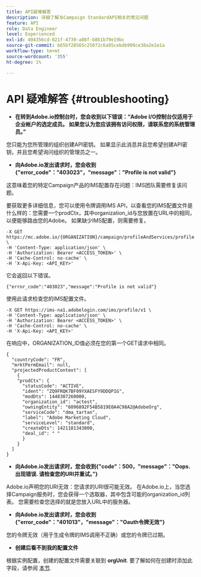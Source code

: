 ```yaml
---
title: API疑难解答
description: 详细了解与Campaign StandardAPI相关的常见问题
feature: API
role: Data Engineer
level: Experienced
exl-id: 404356cd-021f-4739-a88f-b8b1b79e19bc
source-git-commit: b65bf28565c25072c6a95cebdb999ce38a2e2e1a
workflow-type: tm+mt
source-wordcount: '355'
ht-degree: 1%

---
```


# API 疑难解答 {#troubleshooting}

* **在转到Adobe.io控制台时，您会收到以下错误：“Adobe I/O控制台仅适用于企业帐户的选定成员。 如果您认为您应该拥有访问权限，请联系您的系统管理员。”**

您只能为您所管理的组织创建API密钥。 如果显示此消息并且您希望创建API密钥，并且您希望询问组织的管理员之一。

* **向Adobe.io发出请求时，您会收到{&quot;error_code&quot;：&quot;403023&quot;，&quot;message&quot;：&quot;Profile is not valid&quot;}**

这意味着您的特定Campaign产品的IMS配置存在问题：IMS团队需要修复该问题。

要获取更多详细信息，您可以使用令牌调用IMS API，以查看您的IMS配置文件是什么样的：您需要一个prodCtx，其中organization_id与您放置在URL中的相同，以便能够路由您的Adobe。
如果缺少IMS配置，则需要修复。

```
-X GET https://mc.adobe.io/{ORGANIZATION}/campaign/profileAndServices/profile \
-H 'Content-Type: application/json' \
-H 'Authorization: Bearer <ACCESS_TOKEN>' \
-H 'Cache-Control: no-cache' \
-H 'X-Api-Key: <API_KEY>'
```

它会返回以下错误。

```
{"error_code":"403023","message":"Profile is not valid"}
```

使用此请求检查您的IMS配置文件。

```
-X GET https://ims-na1.adobelogin.com/ims/profile/v1 \
-H 'Content-Type: application/json' \
-H 'Authorization: Bearer <ACCESS_TOKEN>' \
-H 'Cache-Control: no-cache' \
-H 'X-Api-Key: <API_KEY>'
```

在响应中，ORGANIZATION_ID值必须在您的第一个GET请求中相同。

```
{
  "countryCode": "FR",
  "mrktPermEmail": null,
  "projectedProductContext": [
    {
    "prodCtx": {
      "statusCode": "ACTIVE",
      "ident": "ZQ9FRQK7BF09YXAESFY9DDQP1G",
      "modDts": 1448307260000,
      "organization_id": "actest",
      "owningEntity": "6096892F54B5819E0A4C98A2@AdobeOrg",
      "serviceCode": "dma_tartan",
      "label": "Adobe Marketing Cloud",
      "serviceLevel": "standard",
      "createDts": 1421181343000,
      "deal_id": " "
      }
    }
  ]
}
```

* **向Adobe.io发出请求时，您会收到{&quot;code&quot;：500，&quot;message&quot;：&quot;Oops. 出现错误. 请检查您的URI并重试。”}**

Adobe.io声明您的URI无效：您请求的URI很可能无效。 在Adobe.io上，当您选择Campaign服务时，您会获得一个选取器，其中包含可能的organization_id列表。 您需要检查您选择的就是您放入URL中的服务器。

* **向Adobe.io发出请求时，您会收到{&quot;error_code&quot;：&quot;401013&quot;，&quot;message&quot;：&quot;Oauth令牌无效&quot;}**

您的令牌无效（用于生成令牌的IMS调用不正确）或您的令牌已过期。

* **创建后看不到我的配置文件**

根据实例配置，创建的配置文件需要关联到 **orgUnit**. 要了解如何在创建时添加此字段，请参阅 [本节](../../api/using/creating-profiles-api.md).

<!-- * (error duplicate key : quand tu crées un profile qui existe déjà , il faut faire un patch pour updater le profile plutôt qu’un POST)

With Curl
List all profiles

Create a profile

Update the mobilePhone attribute of a profile

API Calls on Service

GET the list of services

-->

<!--

How to find and use a filter?
Error codes:

* PAtch sur Age = message d'erreur :
500
Cannot update the 'age' property that is read-only
'age' property is not valid for the 'profile' resource.
-->

<!--
How to filter a list of subscribed profiles with available profile filters ? by date (by les filtres dispo sur la ressource) ?

Pattern classique :

recupérer la liste des subscriptions filtrées d'un profile
1) get sur profile
2) recup PKey
3) get sur PKey
4) get sur href des subscriptions

Comment savoir quel filtre appliquer ?

1) get sur metadata de profile
2) retourne description de la collection subscription
3) get sur la valeur du champ resTarget
4) get sur le href dans filters
5) retourne les filtres applicables sur l'url des data.

-->

